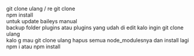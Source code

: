 git clone ulang / re git clone<br>
npm install<br>
untuk update baileys manual<br>
backup folder plugins atau plugins yang udah di edit kalo ingin git clone ulang<br>
kalo g mau git clone ulang hapus semua node_modulesnya dan install lagi npm i atau npm install 

